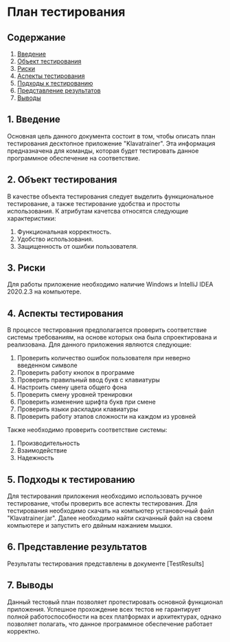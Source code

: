 # План тестирования  
## Содержание    

1. [Введение](#par1) 
2. [Объект тестирования](#par2)
3. [Риски](#par3)
4. [Аспекты тестирования](#par4)
5. [Подходы к тестированию](#par5)
6. [Представление результатов](#par6)
7. [Выводы](#par7)

## <a name="par1">1. Введение</a>
Основная цель данного документа состоит в том, чтобы описать план тестирования десктопное приложение "Klavatrainer". 
Эта информация предназначена для команды, которая будет тестировать данное программное обеспечение на соответствие.

## <a name="par2">2. Объект тестирования</a>
В качестве объекта тестирования следует выделить функциональное тестирование, а также тестирование удобства и простоты использования. 
К атрибутам качетсва относятся следующие характеристики:
1. Функциональная корректность.
2. Удобство использования.
3. Защищенность от ошибки пользователя.

## <a name="par3">3. Риски</a>
Для работы приложение необходимо наличие Windows и IntelliJ IDEA 2020.2.3 на компьютере. 

## <a name="par4">4. Аспекты тестирования</a>
В процессе тестирования предполагается проверить соответствие системы требованиям, на основе которых она была спроектирована и 
реализована. Для данного приложения являются следующие:
1. Проверить количество ошибок пользователя при неверно введенном символе
2. Проверить работу кнопок в программе
3. Проверить правильный ввод букв с клавиатуры
4. Настроить смену цвета общего фона
5. Проверить смену уровней тренировки
6. Проверить изменение шрифта букв при смене
7. Проверить языки раскладки клавиатуры
8. Проверить работу этапов сложности на каждом из уровней

      
Также необходимо проверить соответствие системы:  
1. Производительность
2. Взаимодействие
3. Надежность

## <a name="par5">5. Подходы к тестированию</a>
Для тестирования приложения необходимо использовать ручное тестирование, чтобы проверить все аспекты тестирования. 
Для тестирования необходимо скачать на компьютер установочный файл "Klavatrainer.jar". Далее необходимо найти скачанный файл на своем компьютере и 
запустить его двйным нажанием мышки. 

## <a name="par6">6. Представление результатов</a>
Результаты тестирования представлены в документе [TestResults]

## <a name="par7">7. Выводы</a>
Данный тестовый план позволяет протестировать основной функционал приложения. Успешное прохождение всех тестов не гарантирует 
полной работоспособности на всех платформах и архитектурах, однако позволяет полагать, что данное программное обеспечение работает корректно.
